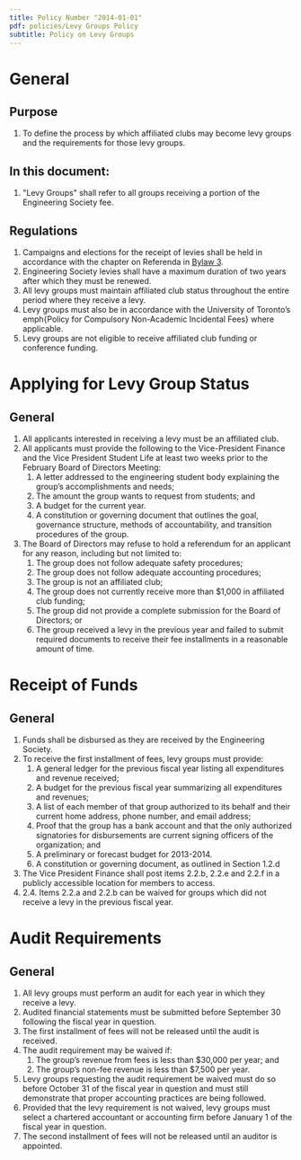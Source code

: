 ```yaml
---
title: Policy Number "2014-01-01"
pdf: policies/Levy Groups Policy
subtitle: Policy on Levy Groups
---
```


# General

## Purpose
1. To define the process by which affiliated clubs may become levy groups and the requirements for those levy groups.

## In this document:
   1. "Levy Groups" shall refer to all groups receiving a portion of the Engineering Society fee.

## Regulations
1. Campaigns and elections for the receipt of levies shall be held in accordance with the chapter on Referenda in [Bylaw 3](../bylaw-3.md).
1. Engineering Society levies shall have a maximum duration of two years after which they must be renewed.
1. All levy groups must maintain affiliated club status throughout the entire period where they receive a levy.
1. Levy groups must also be in accordance with the University of Toronto’s emph{Policy for Compulsory Non-Academic Incidental Fees} where applicable.
1. Levy groups are not eligible to receive affiliated club funding or conference funding.

# Applying for Levy Group Status

## General
1. All applicants interested in receiving a levy must be an affiliated club.
1. All applicants must provide the following to the Vice-President Finance and the Vice President Student Life at least two weeks prior to the February Board of Directors Meeting:
   1. A letter addressed to the engineering student body explaining the group’s accomplishments and needs;
   1. The amount the group wants to request from students; and
   1. A budget for the current year.
   1. A constitution or governing document that outlines the goal, governance structure, methods of accountability, and transition procedures of the group.
1. The Board of Directors may refuse to hold a referendum for an applicant for any reason, including but not limited to:
   1. The group does not follow adequate safety procedures;
   1. The group does not follow adequate accounting procedures;
   1. The group is not an affiliated club;
   1. The group does not currently receive more than $1,000 in affiliated club funding;
   1. The group did not provide a complete submission for the Board of Directors; or
   1. The group received a levy in the previous year and failed to submit required documents to receive their fee installments in a reasonable amount of time.

# Receipt of Funds

## General
1. Funds shall be disbursed as they are received by the Engineering Society.
1. To receive the first installment of fees, levy groups must provide:
   1. A general ledger for the previous fiscal year listing all expenditures and revenue received;
   1. A budget for the previous fiscal year summarizing all expenditures and revenues;
   1. A list of each member of that group authorized to its behalf and their current home address, phone number, and email address;
   1. Proof that the group has a bank account and that the only authorized signatories for disbursements are current signing officers of the organization; and
   1. A preliminary or forecast budget for 2013-2014.
   1. A constitution or governing document, as outlined in Section 1.2.d
1. The Vice President Finance shall post items 2.2.b, 2.2.e and 2.2.f in a publicly accessible location for members to access.
1. 2.4. Items 2.2.a and 2.2.b can be waived for groups which did not receive a levy in the previous fiscal year.

# Audit Requirements

## General
1. All levy groups must perform an audit for each year in which they receive a levy.
1. Audited financial statements must be submitted before September 30 following the fiscal year in question.
1. The first installment of fees will not be released until the audit is received.
1. The audit requirement may be waived if:
   1. The group’s revenue from fees is less than $30,000 per year; and
   1. The group’s non-fee revenue is less than $7,500 per year.
1. Levy groups requesting the audit requirement be waived must do so before October 31 of the fiscal year in question and must still demonstrate that proper accounting practices are being followed.
1. Provided that the levy requirement is not waived, levy groups must select a chartered accountant or accounting firm before January 1 of the fiscal year in question.
1. The second installment of fees will not be released until an auditor is appointed.
